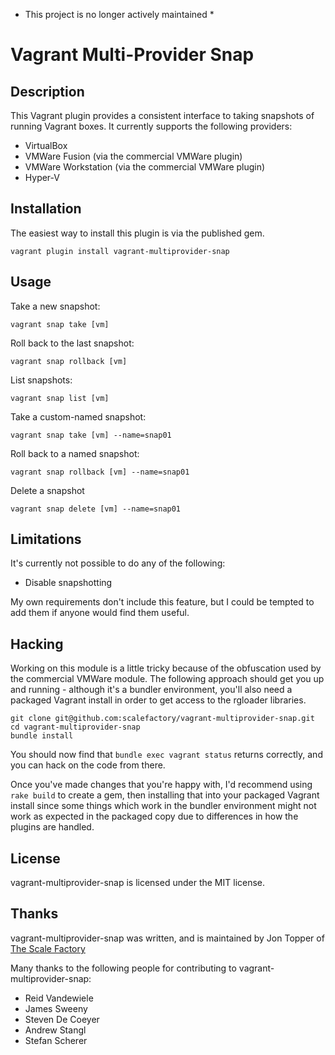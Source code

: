 * This project is no longer actively maintained *

Vagrant Multi-Provider Snap
===========================

Description
-----------

This Vagrant plugin provides a consistent interface to taking snapshots of
running Vagrant boxes.  It currently supports the following providers:

 * VirtualBox
 * VMWare Fusion (via the commercial VMWare plugin)
 * VMWare Workstation (via the commercial VMWare plugin)
 * Hyper-V


Installation
------------

The easiest way to install this plugin is via the published gem.

```
vagrant plugin install vagrant-multiprovider-snap
```


Usage
-----

Take a new snapshot:

    vagrant snap take [vm]

Roll back to the last snapshot:

    vagrant snap rollback [vm]

List snapshots:

    vagrant snap list [vm]

Take a custom-named snapshot:

    vagrant snap take [vm] --name=snap01

Roll back to a named snapshot:

    vagrant snap rollback [vm] --name=snap01

Delete a snapshot

    vagrant snap delete [vm] --name=snap01

Limitations
-----------

It's currently not possible to do any of the following:

 * Disable snapshotting

My own requirements don't include this feature, but I could be tempted to
add them if anyone would find them useful.


Hacking
-------

Working on this module is a little tricky because of the obfuscation used by
the commercial VMWare module.  The following approach should get you up and
running - although it's a bundler environment, you'll also need a packaged
Vagrant install in order to get access to the rgloader libraries.

```
git clone git@github.com:scalefactory/vagrant-multiprovider-snap.git
cd vagrant-multiprovider-snap
bundle install
```

You should now find that ```bundle exec vagrant status``` returns correctly,
and you can hack on the code from there.

Once you've made changes that you're happy with, I'd recommend using
```rake build``` to create a gem, then installing that into your packaged
Vagrant install since some things which work in the bundler environment might
not work as expected in the packaged copy due to differences in how the plugins
are handled.

License
-------
vagrant-multiprovider-snap is licensed under the MIT license.


Thanks
------

vagrant-multiprovider-snap was written, and is maintained by Jon Topper of [The Scale Factory](http://www.scalefactory.com/)

Many thanks to the following people for contributing to vagrant-multiprovider-snap:

 - Reid Vandewiele
 - James Sweeny
 - Steven De Coeyer
 - Andrew Stangl
 - Stefan Scherer

